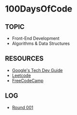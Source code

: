 # 100DaysOfCode

## TOPIC
- Front-End Development
- Algorithms & Data Structures

## RESOURCES
- [Google's Tech Dev Guide](https://techdevguide.withgoogle.com/)
- [Leetcode](https://leetcode.com/)
- [FreeCodeCamp](https://www.freecodecamp.org/)

## LOG
- [Round 001](./log/round-001.md)
